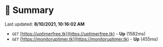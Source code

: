 # 📖 Summary
Last updated: **8/10/2021, 10:16:02 AM**

- `GET` [https://uptimerfree.tk](https://uptimerfree.tk) - **Up** (1582ms)
- `GET` [https://monitoruptimer.tk](https://monitoruptimer.tk) - **Up** (455ms)
